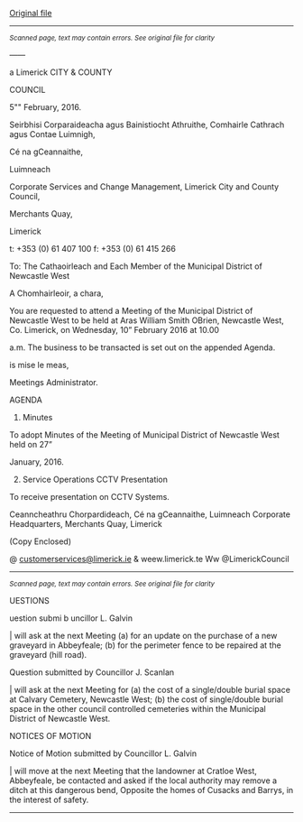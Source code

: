 [Original file](https://www.limerick.ie/sites/default/files/media/documents/2017-06/Agenda%20-%20Municipal%20District%20of%20Newcastle%20West%20-%2010th%20February%202016.pdf)

---
*<small>Scanned page, text may contain errors. See original file for clarity</small>*  

_——_

a
Limerick
CITY & COUNTY

COUNCIL

5"" February, 2016.

Seirbhisi Corparaideacha agus Bainistiocht Athruithe,
Comhairle Cathrach agus Contae Luimnigh,

Cé na gCeannaithe,

Luimneach

Corporate Services and Change Management,
Limerick City and County Council,

Merchants Quay,

Limerick

t: +353 (0) 61 407 100
f: +353 (0) 61 415 266

To: The Cathaoirleach and Each Member of the Municipal District of Newcastle West

A Chomhairleoir, a chara,

You are requested to attend a Meeting of the Municipal District of Newcastle West to be held at Aras
William Smith OBrien, Newcastle West, Co. Limerick, on Wednesday, 10” February 2016 at 10.00

a.m. The business to be transacted is set out on the appended Agenda.

is mise le meas,

Meetings Administrator.

AGENDA

1. Minutes

To adopt Minutes of the Meeting of Municipal District of Newcastle West held on 27”

January, 2016.

2. Service Operations
CCTV Presentation

To receive presentation on CCTV Systems.

Ceanncheathru Chorpardideach, Cé na gCeannaithe, Luimneach
Corporate Headquarters, Merchants Quay, Limerick

(Copy Enclosed)

@ customerservices@limerick.ie
& weew.limerick.te
Ww @LimerickCouncil


---
*<small>Scanned page, text may contain errors. See original file for clarity</small>*  

UESTIONS

uestion submi b uncillor L. Galvin

| will ask at the next Meeting (a) for an update on the purchase of a new graveyard in
Abbeyfeale; (b) for the perimeter fence to be repaired at the graveyard (hill road).

Question submitted by Councillor J. Scanlan

| will ask at the next Meeting for (a) the cost of a single/double burial space at Calvary
Cemetery, Newcastle West; (b) the cost of single/double burial space in the other council
controlled cemeteries within the Municipal District of Newcastle West.

NOTICES OF MOTION

Notice of Motion submitted by Councillor L. Galvin

| will move at the next Meeting that the landowner at Cratloe West, Abbeyfeale, be
contacted and asked if the local authority may remove a ditch at this dangerous bend,
Opposite the homes of Cusacks and Barrys, in the interest of safety.


---
